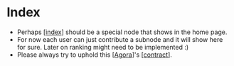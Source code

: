 # Index

- Perhaps [[index]] should be a special node that shows in the home page.
- For now each user can just contribute a subnode and it will show here for sure. Later on ranking might need to be implemented :)
- Please always try to uphold this [[Agora]]'s [[contract]].


[//begin]: # "Autogenerated link references for markdown compatibility"
[index]: index "Index"
[agora]: agora "Agora"
[contract]: contract "CONTRACT"
[//end]: # "Autogenerated link references"